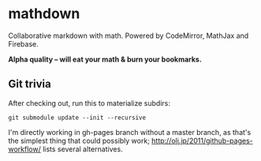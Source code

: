 mathdown
========

Collaborative markdown with math.
Powered by CodeMirror, MathJax and Firebase.

**Alpha quality – will eat your math & burn your bookmarks.**

## Git trivia

After checking out, run this to materialize subdirs:

    git submodule update --init --recursive

I'm directly working in gh-pages branch without a master branch, as that's the simplest thing that could possibly work; http://oli.jp/2011/github-pages-workflow/ lists several alternatives.
